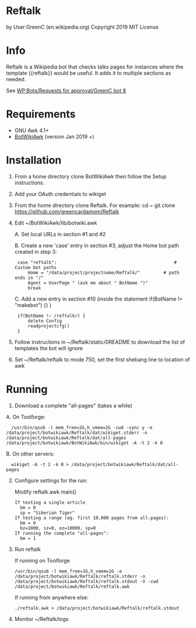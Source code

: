 Reftalk
===================
by User:GreenC (en.wikipedia.org)
Copyright 2019
MIT License

Info
========
Reftalk is a Wikipedia bot that checks talks pages for instances where the template {{reftalk}} would be useful. It adds it to multiple sections as needed.

See [WP:Bots/Requests for approval/GreenC bot 8](https://en.wikipedia.org/wiki/Wikipedia:Bots/Requests_for_approval/GreenC_bot_8)

Requirements
========
* GNU Awk 4.1+
* [BotWikiAwk](https://github.com/greencardamom/BotWikiAwk) (version Jan 2019 +)

Installation
========

1. From a home directory clone BotWikiAwk then follow the Setup instructions.

2. Add your OAuth credentials to wikiget 

3. From the home directory clone Reftalk. For example:
	cd ~
	git clone https://github.com/greencardamom/Reftalk

4. Edit ~/BotWikiAwk/lib/botwiki.awk

	A. Set local URLs in section #1 and #2 

	B. Create a new 'case' entry in section #3, adjust the Home bot path created in step 3:

		case "reftalk":                                             # Custom bot paths
			Home = "/data/project/projectname/Reftalk/"         # path ends in "/"
			Agent = UserPage " (ask me about " BotName ")"
			break

	C. Add a new entry in section #10 (inside the statement if(BotName != "makebot") {} )

		if(BotName !~ /reftalk/) {
			delete Config
			readprojectcfg()
		}

5. Follow instructions in ~/Reftalk/static/0README to download the list of templates the bot will ignore
6. Set ~/Reftalk/reftalk to mode 750, set the first shebang line to location of awk

Running
========

1. Download a complete "all-pages" (takes a while)

 A. On Toolforge:

      /usr/bin/qsub -l mem_free=2G,h_vmem=2G -cwd -sync y -e /data/project/botwikiawk/Reftalk/dat/wikiget.stderr -o /data/project/botwikiawk/Reftalk/dat/all-pages /data/project/botwikiawk/BotWikiAwk/bin/wikiget -A -t 2 -k 0

 B. On other servers:

      wikiget -A -t 2 -k 0 > /data/project/botwikiawk/Reftalk/dat/all-pages

2. Configure settings for the run:

     Modify reftalk.awk main()

       If testing a single article
         bm = 0
         sp = "Siberian Tiger"
       If testing a range (eg. first 10,000 pages from all-pages):
         bm = 0
         bz=1000, sz=0, ez=10000, sp=0
       If running the complete "all-pages":
         bm = 1

3. Run reftalk

     If running on Toolforge

       /usr/bin/qsub -l mem_free=1G,h_vmem=1G -e /data/project/botwikiawk/Reftalk/reftalk.stderr -o /data/project/botwikiawk/Reftalk/reftalk.stdout -V -cwd /data/project/botwikiawk/Reftalk/reftalk.awk

     If running from anywhere else:

       ./reftalk.awk > /data/project/botwikiawk/Reftalk/reftalk.stdout

4. Monitor ~/Reftalk/logs 


